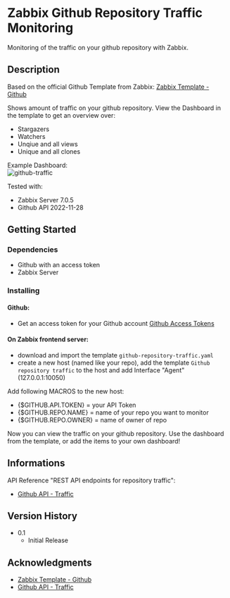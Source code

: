 # Zabbix Github Repository Traffic Monitoring
Monitoring of the traffic on your github repository with Zabbix.  

## Description
Based on the official Github Template from Zabbix: [Zabbix Template - Github](https://git.zabbix.com/projects/ZBX/repos/zabbix/browse/templates/app/github_http?at=release/7.2)  

Shows amount of traffic on your github repository. View the Dashboard in the template to get an overview over:  
* Stargazers
* Watchers
* Unqiue and all views
* Unique and all clones

Example Dashboard:  
![github-traffic](https://github.com/user-attachments/assets/0c33d875-0333-4749-9b53-7bc53bc83c55)

Tested with:  
* Zabbix Server 7.0.5
* Github API 2022-11-28

## Getting Started

### Dependencies
* Github with an access token 
* Zabbix Server

### Installing

#### Github:
* Get an access token for your Github account [Github Access Tokens](https://docs.github.com/en/authentication/keeping-your-account-and-data-secure/managing-your-personal-access-tokens)

#### On Zabbix frontend server:  
- download and import the template `github-repository-traffic.yaml`
- create a new host (named like your repo), add the template `Github repository traffic` to the host and add Interface "Agent" (127.0.0.1:10050)  

Add following MACROS to the new host: 
- {$GITHUB.API.TOKEN} = your API Token
- {$GITHUB.REPO.NAME} = name of your repo you want to monitor
- {$GITHUB.REPO.OWNER} = name of owner of repo

Now you can view the traffic on your github repository. Use the dashboard from the template, or add the items to your own dashboard!  

## Informations
API Reference "REST API endpoints for repository traffic":
* [Github API - Traffic](https://docs.github.com/en/rest/metrics/traffic?apiVersion=2022-11-28) 

## Version History
* 0.1
    * Initial Release

## Acknowledgments
* [Zabbix Template - Github](https://git.zabbix.com/projects/ZBX/repos/zabbix/browse/templates/app/github_http?at=release/7.2) 
* [Github API - Traffic](https://docs.github.com/en/rest/metrics/traffic?apiVersion=2022-11-28) 
